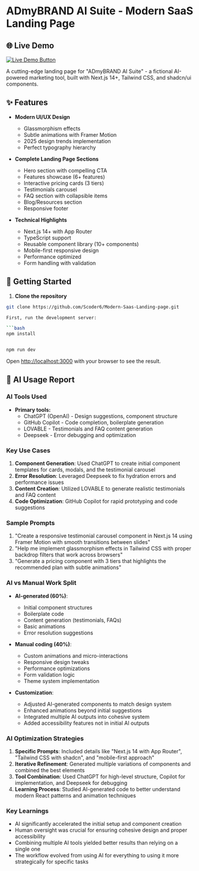 # ADmyBRAND AI Suite - Modern SaaS Landing Page

## 🌐 Live Demo

[![Live Demo Button](https://img.shields.io/badge/View-Live_Demo-green?style=for-the-badge&logo=vercel)](https://https://ad-my-brand-iota.vercel.app/)

A cutting-edge landing page for "ADmyBRAND AI Suite" - a fictional AI-powered marketing tool, built with Next.js 14+, Tailwind CSS, and shadcn/ui components.

## ✨ Features

- **Modern UI/UX Design**
  - Glassmorphism effects
  - Subtle animations with Framer Motion
  - 2025 design trends implementation
  - Perfect typography hierarchy

- **Complete Landing Page Sections**
  - Hero section with compelling CTA
  - Features showcase (6+ features)
  - Interactive pricing cards (3 tiers)
  - Testimonials carousel
  - FAQ section with collapsible items
  - Blog/Resources section
  - Responsive footer

- **Technical Highlights**
  - Next.js 14+ with App Router
  - TypeScript support
  - Reusable component library (10+ components)
  - Mobile-first responsive design
  - Performance optimized
  - Form handling with validation

## 🚀 Getting Started

1. **Clone the repository**

```bash
git clone https://github.com/Scoder6/Modern-Saas-Landing-page.git

First, run the development server:

```bash
npm install


npm run dev

```

Open [http://localhost:3000](http://localhost:3000) with your browser to see the result.


## 🤖 AI Usage Report

### AI Tools Used
- **Primary tools:**
  - ChatGPT (OpenAI) - Design suggestions, component structure
  - GitHub Copilot - Code completion, boilerplate generation
  - LOVABLE - Testimonials and FAQ content generation
  - Deepseek - Error debugging and optimization

### Key Use Cases
1. **Component Generation**: Used ChatGPT to create initial component templates for cards, modals, and the testimonial carousel
2. **Error Resolution**: Leveraged Deepseek to fix hydration errors and performance issues
3. **Content Creation**: Utilized LOVABLE to generate realistic testimonials and FAQ content
4. **Code Optimization**: GitHub Copilot for rapid prototyping and code suggestions

### Sample Prompts
1. "Create a responsive testimonial carousel component in Next.js 14 using Framer Motion with smooth transitions between slides"
2. "Help me implement glassmorphism effects in Tailwind CSS with proper backdrop filters that work across browsers"
3. "Generate a pricing component with 3 tiers that highlights the recommended plan with subtle animations"

### AI vs Manual Work Split
- **AI-generated (60%)**:
  - Initial component structures
  - Boilerplate code
  - Content generation (testimonials, FAQs)
  - Basic animations
  - Error resolution suggestions

- **Manual coding (40%)**:
  - Custom animations and micro-interactions
  - Responsive design tweaks
  - Performance optimizations
  - Form validation logic
  - Theme system implementation

- **Customization**:
  - Adjusted AI-generated components to match design system
  - Enhanced animations beyond initial suggestions
  - Integrated multiple AI outputs into cohesive system
  - Added accessibility features not in initial AI outputs

### AI Optimization Strategies
1. **Specific Prompts**: Included details like "Next.js 14 with App Router", "Tailwind CSS with shadcn", and "mobile-first approach"
2. **Iterative Refinement**: Generated multiple variations of components and combined the best elements
3. **Tool Combination**: Used ChatGPT for high-level structure, Copilot for implementation, and Deepseek for debugging
4. **Learning Process**: Studied AI-generated code to better understand modern React patterns and animation techniques

### Key Learnings
- AI significantly accelerated the initial setup and component creation
- Human oversight was crucial for ensuring cohesive design and proper accessibility
- Combining multiple AI tools yielded better results than relying on a single one
- The workflow evolved from using AI for everything to using it more strategically for specific tasks
